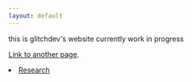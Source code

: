 ```yaml
---
layout: default
---
```


this is glitchdev's website currently work in progress

[Link to another page](./another-page.html).
 <li class="masthead__menu-item">
          <a href="https://ioair.link/r8ye9k">Research</a>
        </li>




